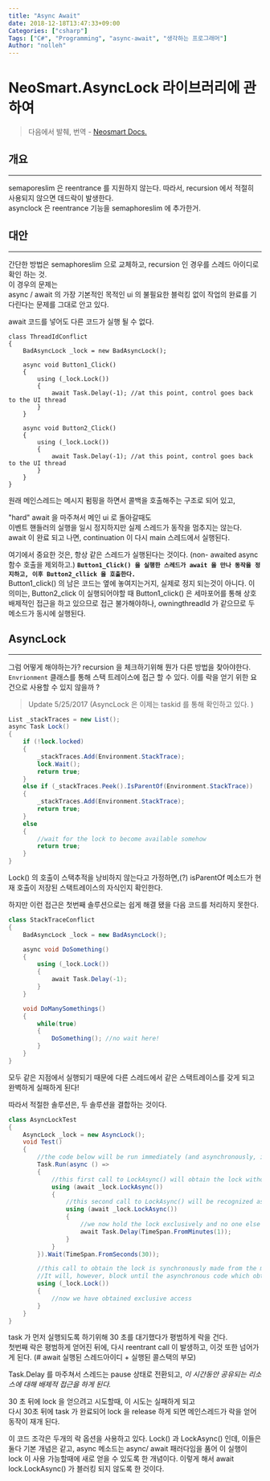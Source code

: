```yaml
---
title: "Async Await"
date: 2018-12-18T13:47:33+09:00
Categories: ["csharp"]
Tags: ["C#", "Programming", "async-await", "생각하는 프로그래머"]
Author: "nolleh"
---
```


# NeoSmart.AsyncLock 라이브러리에 관하여

> 다음에서 발췌, 번역 - [Neosmart Docs.](https://neosmart.net/blog/2017/asynclock-an-asyncawait-friendly-locking-library-for-c-and-net/)

## 개요
---
semaporeslim 은 reentrance 를 지원하지 않는다. 따라서,
recursion 에서 적절히 사용되지 않으면 데드락이 발생한다.   
asynclock 은 reentrance 기능을 semaphoreslim 에 추가한거. 

## 대안
---
간단한 방법은  semaphoreslim 으로 교체하고, recursion 인 경우를 스레드 아이디로 확인 하는 것.   
이 경우의 문제는  
    async / await 의 가장 기본적인 목적인 ui 의 불필요한 블럭킹 없이 작업의 완료를 기다린다는 문제를 그대로 안고 있다. 

await 코드를 넣어도 다른 코드가 실행 될 수 없다.   
  

```
class ThreadIdConflict
{
    BadAsyncLock _lock = new BadAsyncLock();

    async void Button1_Click()
    {
        using (_lock.Lock())
        {
            await Task.Delay(-1); //at this point, control goes back to the UI thread
        }
    }

    async void Button2_Click()
    {
        using (_lock.Lock())
        {
            await Task.Delay(-1); //at this point, control goes back to the UI thread
        }
    }
}
```
  

원래 메인스레드는 메시지 펌핑을 하면서 콜백을 호출해주는 구조로 되어 있고, 

"hard" await 을 마주쳐서 메인 ui 로 돌아갈때도  
이벤트 핸들러의 실행을 일시 정지하지만 실제 스레드가 동작을 멈추지는 않는다.   
await 이 완료 되고 나면, continuation 이 다시 main 스레드에서 실행된다. 

여기에서 중요한 것은, 항상 같은 스레드가 실행된다는 것이다. (non- awaited async 함수 호출을 제외하고.) <B> ``Button1_Click() 을 실행한 스레드가 await 을 만나 동작을 정지하고, 이후 Button2_cllick 을 호출한다.`` </b>   
Button1_click() 의 남은 코드는 옆에 놓여지는거지, 실제로 정지 되는것이 아니다. 이 의미는, Button2_click 이 실행되어야할 때 Button1_click() 은 세마포어를 통해 상호 배제적인 접근을 하고 있으므로 접근 불가해야하나, owningthreadId 가 같으므로 두 메소드가 동시에 실행된다.   
  
## AsyncLock  
---

 그럼 어떻게 해야하는가? recursion 을 체크하기위해 뭔가 다른 방법을 찾아야한다. 
`Envrionment` 클래스를 통해 스택 트레이스에 접근 할 수 있다. 
이를 락을 얻기 위한 요건으로 사용할 수 있지 않을까 ?   

> Update 5/25/2017 (AsyncLock 은 이제는 taskid 를 통해 확인하고 있다. )


```csharp
List _stackTraces = new List();
async Task Lock()
{
    if (!lock.locked)
    {
        _stackTraces.Add(Environment.StackTrace);
        lock.Wait();
        return true;
    }
    else if (_stackTraces.Peek().IsParentOf(Environment.StackTrace))
    {
        _stackTraces.Add(Environment.StackTrace);
        return true;
    }
    else
    {
        //wait for the lock to become available somehow
        return true;
    }
}
```

Lock() 의 호출이 스택추적을 낭비하지 않는다고 가정하면,(?) isParentOf 메소드가 현재 호출이 저장된 스택트레이스의 자식인지 확인한다.    

하지만 이런 접근은 첫번째 솔루션으로는 쉽게 해결 됐을 다음 코드를 처리하지 못한다.

```csharp
class StackTraceConflict
{
    BadAsyncLock _lock = new BadAsyncLock();

    async void DoSomething()
    {
        using (_lock.Lock())
        {
            await Task.Delay(-1);
        }
    }

    void DoManySomethings()
    {
        while(true)
        {
            DoSomething(); //no wait here!
        }
    }
}
```

모두 같은 지점에서 실행되기 때문에 다른 스레드에서 같은 스택트레이스를 갖게 되고 완벽하게 실패하게 된다!

따라서 적절한 솔루션은, 두 솔루션을 결합하는 것이다. 

```csharp
class AsyncLockTest
{
    AsyncLock _lock = new AsyncLock();
    void Test()
    {
        //the code below will be run immediately (and asynchronously, in a new thread)
        Task.Run(async () =>
        {
            //this first call to LockAsync() will obtain the lock without blocking
            using (await _lock.LockAsync())
            {
                //this second call to LockAsync() will be recognized as being a reëntrant call and go through
                using (await _lock.LockAsync())
                {
                    //we now hold the lock exclusively and no one else can use it for 1 minute
                    await Task.Delay(TimeSpan.FromMinutes(1));
                }
            }
        }).Wait(TimeSpan.FromSeconds(30));

        //this call to obtain the lock is synchronously made from the main thread
        //It will, however, block until the asynchronous code which obtained the lock above finishes
        using (_lock.Lock())
        {
            //now we have obtained exclusive access
        }
    }
}
```

task 가 먼저 실행되도록 하기위해 30 초를 대기했다가 평범하게 락을 건다.   
첫번째 락은 평범하게 얻어진 뒤에, 다시 reentrant call 이 발생하고, 이것 또한 넘어가게 된다. (# await 실행된 스레드아이디 + 실행된 콜스택의 부모)  

Task.Delay 를 마주쳐서 스레드는 pause 상태로 전환되고, _이 시간동안 공유되는 리소스에 대해 배제적 접근을 하게 된다._   

30 초 뒤에 lock 을 얻으려고 시도할때, 이 시도는 실패하게 되고  
다시 30초 뒤에 task 가 완료되어 lock 을 release 하게 되면 메인스레드가 락을 얻어 동작이 재개 된다. 

이 코드 조각은 두개의 락 옵션을 사용하고 있다. Lock() 과 LockAsync() 인데, 이들은 둘다 기본 개념은 같고, async 메소드는 async/ await 패러다임을 품어 이 실행이 lock 이 사용 가능할때에 새로 얻을 수 있도록 한 개념이다. 이렇게 해서 await lock.LockAsync() 가 블러킹 되지 않도록 한 것이다. 
